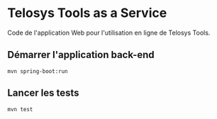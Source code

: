 # Telosys Tools as a Service

Code de l'application Web pour l'utilisation en ligne de Telosys Tools.

## Démarrer l'application back-end

```mvn spring-boot:run```

## Lancer les tests
```mvn test```
